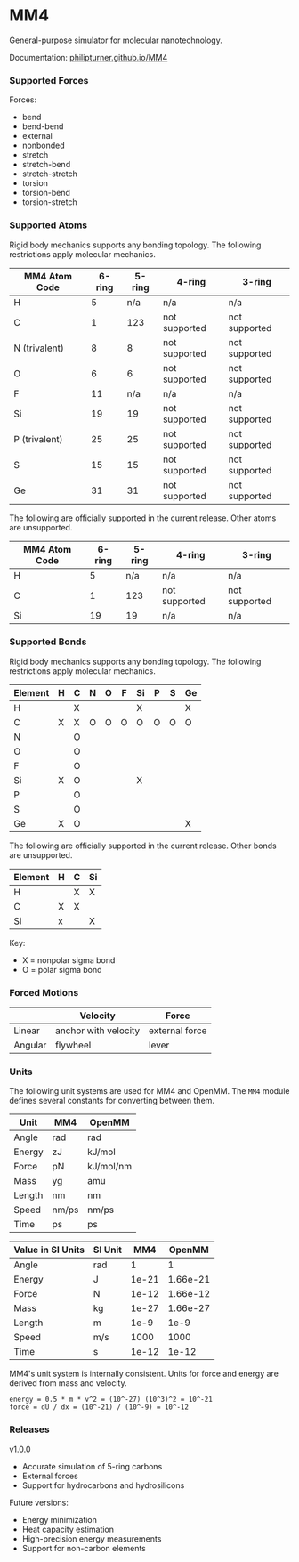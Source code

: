# MM4

General-purpose simulator for molecular nanotechnology.

Documentation: [philipturner.github.io/MM4](https://philipturner.github.io/MM4)

### Supported Forces

Forces:
- bend
- bend-bend
- external
- nonbonded
- stretch
- stretch-bend
- stretch-stretch
- torsion
- torsion-bend
- torsion-stretch

### Supported Atoms

Rigid body mechanics supports any bonding topology. The following restrictions apply molecular mechanics.

| MM4 Atom Code | 6-ring | 5-ring | 4-ring | 3-ring |
| - | - | - | - | - |
| H             | 5   | n/a | n/a           | n/a           |
| C             | 1   | 123 | not supported | not supported |
| N (trivalent) | 8   | 8   | not supported | not supported |
| O             | 6   | 6   | not supported | not supported |
| F             | 11  | n/a | n/a           | n/a           |
| Si            | 19  | 19  | not supported | not supported |
| P (trivalent) | 25  | 25  | not supported | not supported |
| S             | 15  | 15  | not supported | not supported |
| Ge            | 31  | 31  | not supported | not supported |

The following are officially supported in the current release. Other atoms are unsupported.

| MM4 Atom Code | 6-ring | 5-ring | 4-ring | 3-ring |
| - | - | - | - | - |
| H             | 5   | n/a | n/a           | n/a           |
| C             | 1   | 123 | not supported | not supported |
| Si            | 19  | 19  | n/a           | n/a           |

### Supported Bonds

Rigid body mechanics supports any bonding topology. The following restrictions apply molecular mechanics.

| Element | H | C | N | O | F | Si | P | S | Ge |
| ------- | - | - | - | - | - | - | - | - | - |
| H       |   | X |   |   |   | X |   |   | X |
| C       | X | X | O | O | O | O | O | O | O |
| N       |   | O |   |   |   |   |   |   |   |
| O       |   | O |   |   |   |   |   |   |   |
| F       |   | O |   |   |   |   |   |   |   |
| Si      | X | O |   |   |   | X |   |   |   |
| P       |   | O |   |   |   |   |   |   |   |
| S       |   | O |   |   |   |   |   |   |   |
| Ge      | X | O |   |   |   |   |   |   | X |

The following are officially supported in the current release. Other bonds are unsupported.

| Element | H | C | Si |
| ------- | - | - | - |
| H       |   | X | X |
| C       | X | X |   |
| Si      | x |   | X |

Key:
- X = nonpolar sigma bond
- O = polar sigma bond

### Forced Motions

|         | Velocity             | Force           |
| ------- | -------------------- | --------------- |
| Linear  | anchor with velocity | external force  |
| Angular | flywheel             | lever           |

### Units

The following unit systems are used for MM4 and OpenMM. The `MM4` module defines several constants for converting between them.

| Unit   | MM4   | OpenMM    |
| ------ | ----- | --------- |
| Angle  | rad   | rad       |
| Energy | zJ    | kJ/mol    |
| Force  | pN    | kJ/mol/nm |
| Mass   | yg    | amu       |
| Length | nm    | nm        |
| Speed  | nm/ps | nm/ps     |
| Time   | ps    | ps        |

| Value in SI Units | SI Unit | MM4   | OpenMM    |
| ----------------- | ------- | ----- | --------- |
| Angle             | rad     | 1     | 1         |
| Energy            | J       | 1e-21 | 1.66e-21  |
| Force             | N       | 1e-12 | 1.66e-12  |
| Mass              | kg      | 1e-27 | 1.66e-27  |
| Length            | m       | 1e-9  | 1e-9      |
| Speed             | m/s     | 1000  | 1000      |
| Time              | s       | 1e-12 | 1e-12     |

MM4's unit system is internally consistent. Units for force and energy are derived from mass and velocity.

```
energy = 0.5 * m * v^2 = (10^-27) (10^3)^2 = 10^-21
force = dU / dx = (10^-21) / (10^-9) = 10^-12
```

### Releases

v1.0.0
- Accurate simulation of 5-ring carbons
- External forces
- Support for hydrocarbons and hydrosilicons

Future versions:
- Energy minimization
- Heat capacity estimation
- High-precision energy measurements
- Support for non-carbon elements
